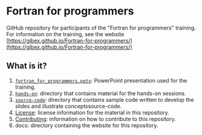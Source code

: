 # Fortran for programmers

GitHub repository for participants of the "Fortran for programmers" training.
For information on the training, see the website
[https://gjbex.github.io/Fortran-for-programmers/](https://gjbex.github.io/Fortran-for-programmers/)


## What is it?

1. [`fortran_for_programmers.pptx`](fortran_for_programmers.pptx): PowerPoint
   presentation used for the training.
1. [`hands-on`](hands-on): directory that contains material for the hands-on sessions.
1. [`source-code`](source-code): directory that contains sample code written to
   develop the slides and illustrate conceptssource-code.
1. [License](LICENSE): license information for the material in this repository.
1. [Contributing](CONTRIBUTING.md): information on how to contribute to this
   repository.
1. docs: directory containing the website for this repository.
